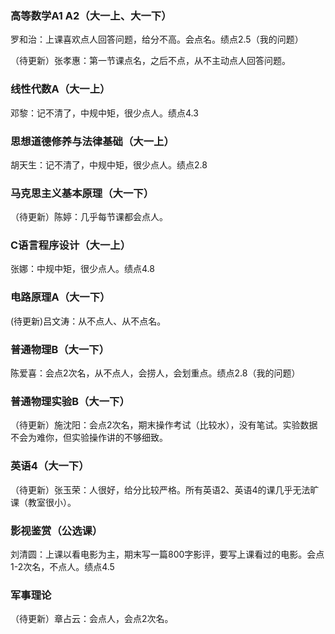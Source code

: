 ### 高等数学A1 A2（大一上、大一下）

罗和治：上课喜欢点人回答问题，给分不高。会点名。绩点2.5（我的问题）

（待更新）张孝惠：第一节课点名，之后不点，从不主动点人回答问题。

### 线性代数A（大一上）

邓黎：记不清了，中规中矩，很少点人。绩点4.3

### 思想道德修养与法律基础（大一上）

胡天生：记不清了，中规中矩，很少点人。绩点2.8

### 马克思主义基本原理（大一下）

（待更新）陈婷：几乎每节课都会点人。

### C语言程序设计（大一上）

张娜：中规中矩，很少点人。绩点4.8

### 电路原理A（大一下）

(待更新)吕文涛：从不点人、从不点名。

### 普通物理B（大一下）

陈爱喜：会点2次名，从不点人，会捞人，会划重点。绩点2.8（我的问题）

### 普通物理实验B（大一下）

（待更新）施沈阳：会点2次名，期末操作考试（比较水），没有笔试。实验数据不会为难你，但实验操作讲的不够细致。

### 英语4（大一下）

（待更新）张玉荣：人很好，给分比较严格。所有英语2、英语4的课几乎无法旷课（教室很小）。

### 影视鉴赏（公选课）

刘清圆：上课以看电影为主，期末写一篇800字影评，要写上课看过的电影。会点1-2次名，不点人。绩点4.5

### 军事理论

（待更新）章占云：会点人，会点2次名。